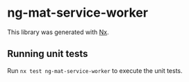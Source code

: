 # ng-mat-service-worker

This library was generated with [Nx](https://nx.dev).

## Running unit tests

Run `nx test ng-mat-service-worker` to execute the unit tests.

